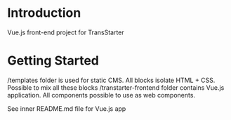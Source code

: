 # Introduction 
Vue.js front-end project for TransStarter

# Getting Started
/templates folder is used for static CMS. All blocks isolate HTML + CSS. Possible to mix all these blocks
/transtarter-frontend folder contains Vue.js application. All components possible to use as web components.

See inner README.md file for Vue.js app